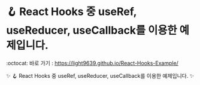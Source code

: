 # 🪝 React Hooks 중 useRef, useReducer, useCallback를 이용한 예제입니다.
:octocat: 바로 가기 : https://light9639.github.io/React-Hooks-Example/



:sparkles: 🪝 React Hooks 중 useRef, useReducer, useCallback를 이용한 예제입니다. :sparkles:
